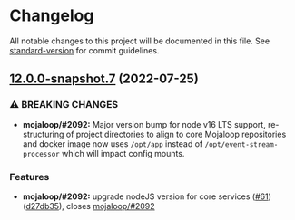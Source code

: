 # Changelog

All notable changes to this project will be documented in this file. See [standard-version](https://github.com/conventional-changelog/standard-version) for commit guidelines.

## [12.0.0-snapshot.7](https://github.com/mojaloop/event-stream-processor/compare/v12.0.0-snapshot.6...v12.0.0-snapshot.7) (2022-07-25)


### ⚠ BREAKING CHANGES

* **mojaloop/#2092:** Major version bump for node v16 LTS support, re-structuring of project directories to align to core Mojaloop repositories and docker image now uses `/opt/app` instead of `/opt/event-stream-processor` which will impact config mounts.

### Features

* **mojaloop/#2092:** upgrade nodeJS version for core services ([#61](https://github.com/mojaloop/event-stream-processor/issues/61)) ([d27db35](https://github.com/mojaloop/event-stream-processor/commit/d27db3501b415ca54d89e8389808dd11b9ca3ab3)), closes [mojaloop/#2092](https://github.com/mojaloop/project/issues/2092)
